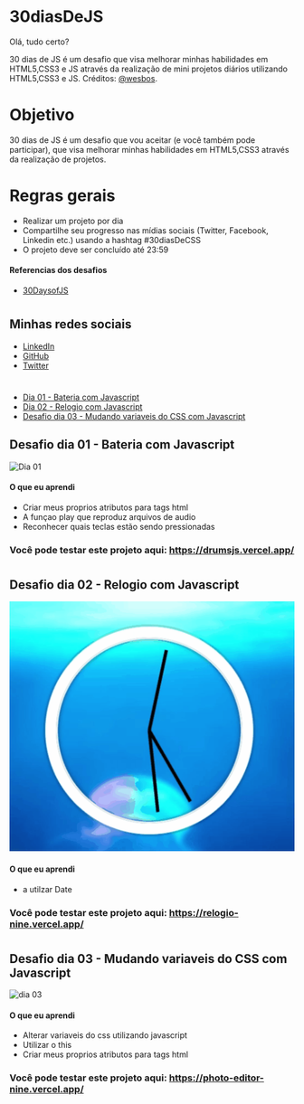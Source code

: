 # 30diasDeJS

Olá, tudo certo?

30 dias de JS é um desafio que visa melhorar minhas habilidades em HTML5,CSS3 e JS através da realização de mini projetos diários utilizando HTML5,CSS3 e JS.
Créditos: [@wesbos](https://twitter.com/wesbos).

# Objetivo

30 dias de JS é um desafio que vou aceitar (e você também pode participar), que visa melhorar minhas habilidades em HTML5,CSS3 através da realização de projetos.

# Regras gerais

- Realizar um projeto por dia
- Compartilhe seu progresso nas mídias sociais (Twitter, Facebook, Linkedin etc.) usando a hashtag #30diasDeCSS
- O projeto deve ser concluído até 23:59

#### Referencias dos desafios

- [30DaysofJS](https://javascript30.com/)

#

## Minhas redes sociais

- [LinkedIn](https://www.linkedin.com/in/pedro-leite-9348ab192/)
- [GitHub](https://github.com/PedroBrazLeite)
- [Twitter](https://twitter.com/pedrobrazleite)

#

- [Dia 01 - Bateria com Javascript](#id01)
- [Dia 02 - Relogio com Javascript](#id02)
- [Desafio dia 03 - Mudando variaveis do CSS com Javascript](#id03)

## Desafio dia 01 - Bateria com Javascript <a name='id01'></a>

![Dia 01](/gifs/dia01.gif)

#### O que eu aprendi

- Criar meus proprios atributos para tags html
- A funçao play que reproduz arquivos de audio
- Reconhecer quais teclas estão sendo pressionadas

### Você pode testar este projeto aqui: https://drumsjs.vercel.app/

#

## Desafio dia 02 - Relogio com Javascript <a name='id02'></a>

![dia 02](/gifs/dia02.gif)

#### O que eu aprendi

- a utilzar Date

### Você pode testar este projeto aqui: https://relogio-nine.vercel.app/

#

## Desafio dia 03 - Mudando variaveis do CSS com Javascript <a name='id03'></a>

![dia 03](/gifs/dia03.gif)

#### O que eu aprendi

- Alterar variaveis do css utilizando javascript
- Utilizar o this
- Criar meus proprios atributos para tags html

### Você pode testar este projeto aqui: https://photo-editor-nine.vercel.app/
